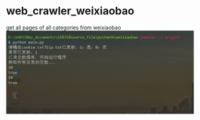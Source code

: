 # web_crawler_weixiaobao
get all pages of all categories from weixiaobao
</br>
![图片介绍](https://github.com/yonghuizhong/web_crawler_weixiaobao/blob/master/%E8%BF%90%E8%A1%8C%E6%88%AA%E5%9B%BE.png)
